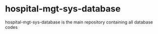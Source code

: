 # hospital-mgt-sys-database
hospital-mgt-sys-database is the main repository containing all database codes
